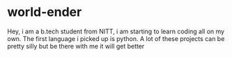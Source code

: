 # world-ender
Hey, i am a b.tech student from NITT, i am starting to learn coding all on my own. The first language i picked up is python. A lot of these projects can be pretty silly but be there with me it will get better

